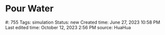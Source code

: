 # Pour Water

#: 755
Tags: simulation
Status: new
Created time: June 27, 2023 10:58 PM
Last edited time: October 12, 2023 2:56 PM
source: HuaHua